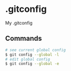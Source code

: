 # .gitconfig
My .gitconfig

## Commands
```sh
# see current global config
$ git config --global -l
# edit global config
$ git config --global -e
```
